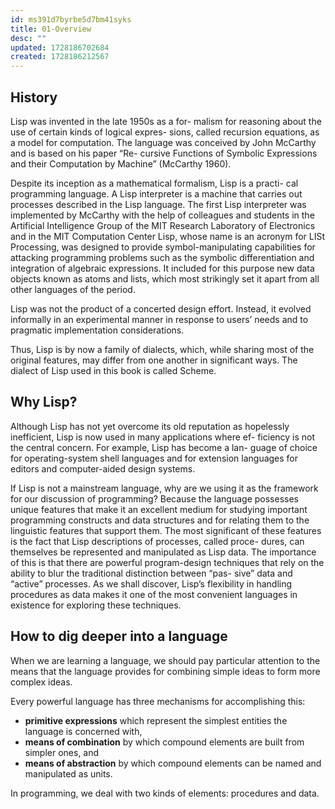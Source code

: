 ```yaml
---
id: ms391d7byrbe5d7bm41syks
title: 01-Overview
desc: ""
updated: 1728186702684
created: 1728186212567
---
```


## History

Lisp was invented in the late 1950s as a for- malism for reasoning about the use of certain kinds of logical expres- sions, called recursion equations, as a model for computation. The language was conceived by John McCarthy and is based on his paper “Re- cursive Functions of Symbolic Expressions and their Computation by Machine” (McCarthy 1960).

Despite its inception as a mathematical formalism, Lisp is a practi- cal programming language. A Lisp interpreter is a machine that carries out processes described in the Lisp language. The first Lisp interpreter was implemented by McCarthy with the help of colleagues and students in the Artificial Intelligence Group of the MIT Research Laboratory of Electronics and in the MIT Computation Center Lisp, whose name is an acronym for LISt Processing, was designed to provide symbol-manipulating capabilities for attacking programming problems such as the symbolic differentiation and integration of algebraic expressions.
It included for this purpose new data objects known as atoms and lists, which most strikingly set it apart from all other languages of the period.

Lisp was not the product of a concerted design effort. Instead, it evolved informally in an experimental manner in response to users’ needs and to pragmatic implementation considerations.

Thus, Lisp is by now a family of dialects, which, while sharing most of the original features, may differ from one another in significant ways. The dialect of Lisp used in this book is called Scheme.

## Why Lisp?

Although Lisp has not yet overcome its old reputation as hopelessly inefficient, Lisp is now used in many applications where ef- ficiency is not the central concern. For example, Lisp has become a lan- guage of choice for operating-system shell languages and for extension languages for editors and computer-aided design systems.

If Lisp is not a mainstream language, why are we using it as the framework for our discussion of programming? Because the language possesses unique features that make it an excellent medium for studying important programming constructs and data structures and for relating them to the linguistic features that support them. The most significant of these features is the fact that Lisp descriptions of processes, called proce- dures, can themselves be represented and manipulated as Lisp data. The importance of this is that there are powerful program-design techniques that rely on the ability to blur the traditional distinction between “pas- sive” data and “active” processes. As we shall discover, Lisp’s flexibility in handling procedures as data makes it one of the most convenient languages in existence for exploring these techniques.

## How to dig deeper into a language

When we are learning a language, we should pay particular attention to the means that the language provides for combining simple ideas to form more complex ideas.

Every powerful language has three mechanisms for accomplishing this:

- **primitive expressions**
  which represent the simplest entities the language is concerned with,
- **means of combination**
  by which compound elements are built from simpler ones, and
- **means of abstraction**
  by which compound elements can be named and manipulated as units.

In programming, we deal with two kinds of elements: procedures and data.
